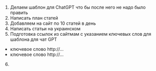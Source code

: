 1. Делаем шаблон для ChatGPT что бы после него не надо было править
2. Написать план статей
3. Добавляем на сайт по 10 статей в день
4. Написать статьи на украинском
5. Подготовка ссылок из сайтмам с указанием ключевых слов для шаблона для чат GPT
  - ключевое слово http://...
  - ключевое слово http://...
6. 